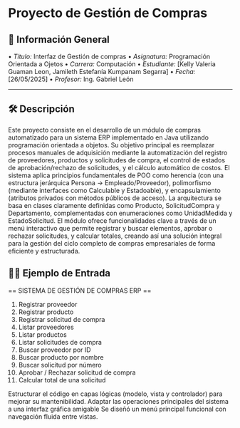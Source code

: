 # Proyecto de Gestión de Compras

## 📌 Información General

•⁠  ⁠*Título:* Interfaz de Gestión de compras
•⁠  ⁠*Asignatura:* Programación Orientada a Ojetos
•⁠  ⁠*Carrera:* Computación
•⁠  ⁠*Estudiante:* [Kelly Valeria Guaman Leon, Jamileth Estefanía Kumpanam Segarra]
•⁠  ⁠*Fecha:* [26/05/2025]
•⁠  ⁠*Profesor:* Ing. Gabriel León

---

## 🛠️ Descripción

Este proyecto consiste en el desarrollo de un módulo de compras automatizado para un sistema
ERP implementado en Java utilizando programación orientada a objetos. Su objetivo principal
es reemplazar procesos manuales de adquisición mediante la automatización del registro de proveedores,
productos y solicitudes de compra, el control de estados de aprobación/rechazo de solicitudes, 
y el cálculo automático de costos. El sistema aplica principios fundamentales de POO como herencia
(con una estructura jerárquica Persona → Empleado/Proveedor), polimorfismo (mediante interfaces como
Calculable y Estadoable), y encapsulamiento (atributos privados con métodos públicos de acceso). 
La arquitectura se basa en clases claramente definidas como Producto, SolicitudCompra y Departamento,
complementadas con enumeraciones como UnidadMedida y EstadoSolicitud. El módulo ofrece funcionalidades clave
a través de un menú interactivo que permite registrar y buscar elementos, aprobar o rechazar solicitudes, 
y calcular totales, creando así una solución integral para la gestión del ciclo completo de compras 
empresariales de forma eficiente y estructurada.

## 🧑‍💻 Ejemplo de Entrada

== SISTEMA DE GESTIÓN DE COMPRAS ERP ==
1. Registrar proveedor
2. Registrar producto
3. Registrar solicitud de compra
4. Listar proveedores
5. Listar productos
6. Listar solicitudes de compra
7. Buscar proveedor por ID
8. Buscar producto por nombre
9. Buscar solicitud por número
10. Aprobar / Rechazar solicitud de compra
11. Calcular total de una solicitud

Estructurar el código en capas lógicas (modelo, vista y controlador) para mejorar su mantenibilidad.
Adaptar las operaciones principales del sistema a una interfaz gráfica amigable
Se diseñó un menú principal funcional con navegación fluida entre vistas.
